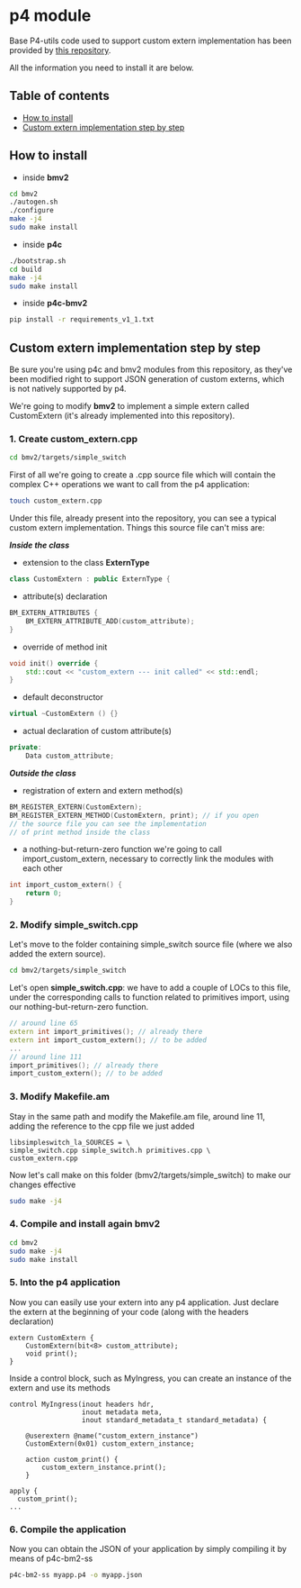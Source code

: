 # p4 module

Base P4-utils code used to support custom extern implementation has been provided by [this repository](https://github.com/engjefersonsantiago/p4-programs).

All the information you need to install it are below.

## Table of contents
- [How to install](#how-to-install)
- [Custom extern implementation step by step](#custom-extern-implementation-step-by-step)

## How to install

- inside **bmv2**
```bash
cd bmv2
./autogen.sh
./configure
make -j4
sudo make install
```

- inside **p4c**
```bash
./bootstrap.sh
cd build
make -j4
sudo make install
```

- inside **p4c-bmv2**
```bash
pip install -r requirements_v1_1.txt
```

## Custom extern implementation step by step

Be sure you're using p4c and bmv2 modules from this repository, as they've been modified right to support JSON generation of custom externs, which is not natively supported by p4.

We're going to modify **bmv2** to implement a simple extern called CustomExtern (it's already implemented into this repository).

### 1. Create custom_extern.cpp

```bash
cd bmv2/targets/simple_switch
```
First of all we're going to create a .cpp source file which will contain the complex C++ operations we want to call from the p4 application:

```bash
touch custom_extern.cpp
```

Under this file, already present into the repository, you can see a typical custom extern implementation.
Things this source file can't miss are:

***Inside the class***

- extension to the class **ExternType**
```C++
class CustomExtern : public ExternType {
```

- attribute(s) declaration
```C++
BM_EXTERN_ATTRIBUTES {
    BM_EXTERN_ATTRIBUTE_ADD(custom_attribute);
}
```

- override of method init
```C++
void init() override {
    std::cout << "custom_extern --- init called" << std::endl;
}
```

- default deconstructor
```C++
virtual ~CustomExtern () {}
```

- actual declaration of custom attribute(s)
```C++
private:
    Data custom_attribute;
```

***Outside the class***

- registration of extern and extern method(s)
```C++
BM_REGISTER_EXTERN(CustomExtern);
BM_REGISTER_EXTERN_METHOD(CustomExtern, print); // if you open
// the source file you can see the implementation
// of print method inside the class
```

- a nothing-but-return-zero function we're going to call import_custom_extern, necessary to correctly link the modules with each other
```C++
int import_custom_extern() {
    return 0;
}
```

### 2. Modify simple_switch.cpp

Let's move to the folder containing simple_switch source file (where we also added the extern source).

```bash
cd bmv2/targets/simple_switch
```

Let's open **simple_switch.cpp**: we have to add a couple of LOCs to this file, under the corresponding calls to function related to primitives import, using our nothing-but-return-zero function.

```C++
// around line 65
extern int import_primitives(); // already there
extern int import_custom_extern(); // to be added
...
// around line 111
import_primitives(); // already there
import_custom_extern(); // to be added
```

### 3. Modify Makefile.am
Stay in the same path and modify the Makefile.am file, around line 11, adding the reference to the cpp file we just added

```am
libsimpleswitch_la_SOURCES = \
simple_switch.cpp simple_switch.h primitives.cpp \
custom_extern.cpp
```
Now let's call make on this folder (bmv2/targets/simple_switch) to make our changes effective
```bash
sudo make -j4
```

### 4. Compile and install again bmv2
```bash
cd bmv2
sudo make -j4
sudo make install
```

### 5. Into the p4 application
Now you can easily use your extern into any p4 application. Just declare the extern at the beginning of your code (along with the headers declaration)

```p4
extern CustomExtern {
    CustomExtern(bit<8> custom_attribute);
    void print();
}
```

Inside a control block, such as MyIngress, you can create an instance of the extern and use its methods

```p4
control MyIngress(inout headers hdr,
                  inout metadata meta,
                  inout standard_metadata_t standard_metadata) {

    @userextern @name("custom_extern_instance")
    CustomExtern(0x01) custom_extern_instance;

    action custom_print() {
        custom_extern_instance.print();
    }

apply {
  custom_print();
...
```

### 6. Compile the application
Now you can obtain the JSON of your application by simply compiling it by means of p4c-bm2-ss
```bash
p4c-bm2-ss myapp.p4 -o myapp.json
```
